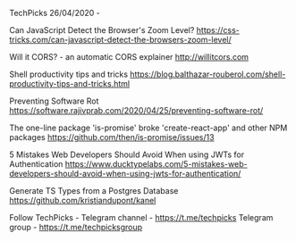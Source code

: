 TechPicks 26/04/2020 -

Can JavaScript Detect the Browser's Zoom Level?
https://css-tricks.com/can-javascript-detect-the-browsers-zoom-level/

Will it CORS? - an automatic CORS explainer
http://willitcors.com

Shell productivity tips and tricks
https://blog.balthazar-rouberol.com/shell-productivity-tips-and-tricks.html

Preventing Software Rot
https://software.rajivprab.com/2020/04/25/preventing-software-rot/

The one-line package 'is-promise' broke 'create-react-app' and other NPM packages
https://github.com/then/is-promise/issues/13

5 Mistakes Web Developers Should Avoid When using JWTs for Authentication
https://www.ducktypelabs.com/5-mistakes-web-developers-should-avoid-when-using-jwts-for-authentication/

Generate TS Types from a Postgres Database
https://github.com/kristiandupont/kanel

Follow TechPicks -
Telegram channel - https://t.me/techpicks
Telegram group - https://t.me/techpicksgroup